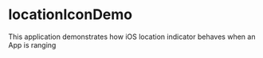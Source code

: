 # locationIconDemo
This application demonstrates how iOS location indicator behaves when an App is ranging
